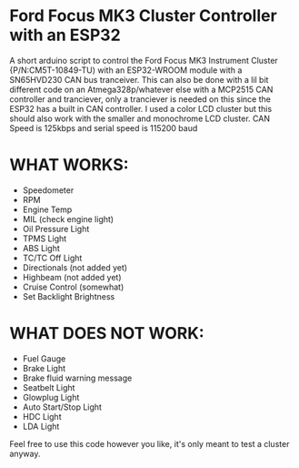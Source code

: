 # Ford Focus MK3 Cluster Controller with an ESP32
A short arduino script to control the Ford Focus MK3 Instrument Cluster {P/N:CM5T-10849-TU) with an ESP32-WROOM module with a SN65HVD230 CAN bus tranceiver. This can also be done with a lil bit different code on an Atmega328p/whatever else with a MCP2515 CAN controller and tranciever, only a tranciever is needed on this since the ESP32 has a built in CAN controller.
I used a color LCD cluster but this should also work with the smaller and monochrome LCD cluster.
CAN Speed is 125kbps and serial speed is 115200 baud
# WHAT WORKS:
- Speedometer
- RPM
- Engine Temp 
- MIL (check engine light)
- Oil Pressure Light
- TPMS Light
- ABS Light
- TC/TC Off Light
- Directionals (not added yet)
- Highbeam (not added yet)
- Cruise Control (somewhat)
- Set Backlight Brightness


# WHAT DOES NOT WORK:
- Fuel Gauge
- Brake Light
- Brake fluid warning message
- Seatbelt Light
- Glowplug Light
- Auto Start/Stop Light
- HDC Light
- LDA Light

Feel free to use this code however you like, it's only meant to test a cluster anyway.
